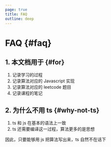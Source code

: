 ```yaml
---
page: true
title: FAQ
outline: deep
---
```


# FAQ {#faq}

## 1. 本文档用于 {#for}

1. 记录学习的过程
2. 记录算法对应的 Javascript 实现
3. 记录算法对应的 leetcode 题目
4. 记录课程的笔记

## 2. 为什么不用 ts {#why-not-ts}

1. ts 和 js 在基本的语法上一致
2. ts 还需要编译这一过程，算法更多的是思想

因此，只要能够用 js 把算法写出来，ts 自然不在话下
